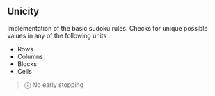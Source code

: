 ## Unicity

Implementation of the basic sudoku rules.
Checks for unique possible values in any of the following units :
- Rows
- Columns
- Blocks
- Cells

> &#9432; No early stopping
